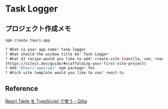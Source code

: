 # Task Logger

## プロジェクト作成メモ

```bash
npm create tauri-app
```

```bash
? What is your app name? task-logger
? What should the window title be? Task Logger
? What UI recipe would you like to add? create-vite (vanilla, vue, react, svelte, preact, lit)
(https://vitejs.dev/guide/#scaffolding-your-first-vite-project)
? Add "@tauri-apps/api" npm package? Yes
? Which vite template would you like to use? react-ts
```

## Reference

[React Table を TypeScript で使う - Qiita](https://qiita.com/kurab/items/93c56277451e96f2b1eb)
